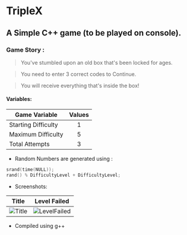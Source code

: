 # TripleX
## A Simple C++ game (to be played on console).

### Game Story :

> You've stumbled upon an old box that's been locked for ages.

> You need to enter 3 correct codes to Continue.

> You will receive everything that's inside the box!

#### Variables:

| Game Variable        | Values |
| -------------------- |:------:|
| Starting Difficulty  | 1      |
| Maximum Difficulty   | 5      |
| Total Attempts       | 3      |

* Random Numbers are generated using :
```CPP
srand(time(NULL));
rand() % DifficultyLevel + DifficultyLevel;
```

* Screenshots:

Title                                                                                            |  Level Failed
:-----------------------------------------------------------------------------------------------:|:-----------------------------------------------------------:
![Title](https://raw.githubusercontent.com/keiclicks/TripleX/main/preview/Level1.png "Level-1")  |  ![LevelFailed](https://raw.githubusercontent.com/keiclicks/TripleX/main/preview/LevelFailed.png "Level-Failed")

* Compiled using g++
